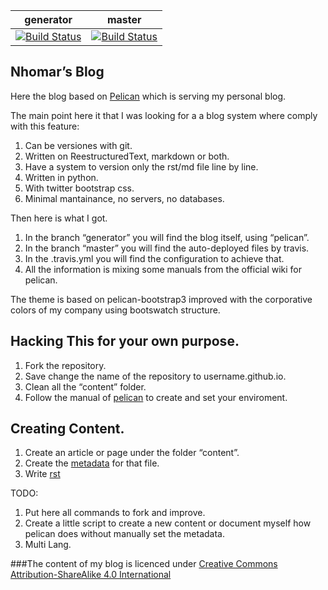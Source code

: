 
| generator                                                                                                                            | master                                                                                                                             |
| ---------                                                                                                                            | -------                                                                                                                            |
| [![Build Status](https://travis-ci.org/nhomar/nhomar.github.io.svg?branch=generator)](https://travis-ci.org/nhomar/nhomar.github.io) | [![Build Status](https://travis-ci.org/nhomar/nhomar.github.io.svg?branch=master)](https://travis-ci.org/nhomar/nhomar.github.io)  |

Nhomar’s Blog
---

Here the blog based on [Pelican](http://getpelican.com) which is serving my personal blog.

The main point here it that I was looking for a a blog system where comply with this feature:

1. Can be versiones with git.
2. Written on ReestructuredText, markdown or both.
3. Have a system to version only the rst/md file line by line.
4. Written in python.
5. With twitter bootstrap css.
6. Minimal mantainance, no servers, no databases.

Then here is what I got.

1. In the branch “generator” you will find the blog itself, using “pelican”.
2. In the branch “master” you will find the auto-deployed files by travis.
3. In the .travis.yml you will find the configuration to achieve that.
4. All the information is mixing some manuals from the official wiki for pelican.

The theme is based on pelican-bootstrap3 improved with the corporative colors
of my company using bootswatch structure.

Hacking This for your own purpose.
---

1. Fork the repository.
2. Save change the name of the repository to username.github.io.
3. Clean all the “content” folder.
4. Follow the manual of [pelican](https://docs.getpelican.com) to create and set your enviroment.

Creating Content.
---

1. Create an article or page under the folder “content”.
2. Create the [metadata](http://docs.getpelican.com/en/3.4.0/content.html#file-metadata) for that file.
3. Write [rst](http://docutils.sourceforge.net/docs/user/rst/quickref.html)

TODO:

1. Put here all commands to fork and improve.
2. Create a little script to create a new content or document myself how pelican does without manually set the metadata.
3. Multi Lang.

###The content of my blog is licenced under [Creative Commons Attribution-ShareAlike 4.0 International](https://github.com/idleberg/Creative-Commons-4.0-Markdown/blob/master/licenses/by-sa.markdown)
